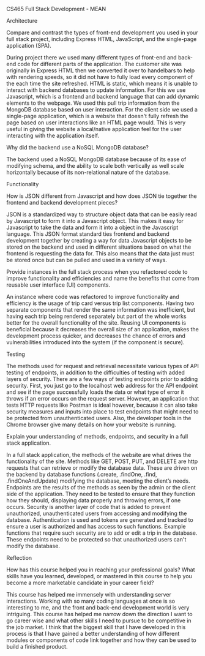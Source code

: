 CS465 Full Stack Development - MEAN 

Architecture

Compare and contrast the types of front-end development you used in your full stack project, including Express HTML, JavaScript, and the single-page application (SPA).

During project there we used many different types of front-end and back-end code for different parts of the application. The customer site was originally in Express HTML then we converted it over to handelbars to help with rendering speeds, so it did not have to fully load every component of the each time the site refreshed. HTML is static, which means it is unable to interact with backend databases to update information. For this we use Javascript, which is a frontend and backend language that can add dynamic elements to the webpage. We used this pull trip information from the MongoDB database based on user interaction. For the client side we used a single-page application, which is a website that doesn't fully refresh the page based on user interactions like an HTML page would. This is very useful in giving the website a local/native application feel for the user interacting with the application itself.

Why did the backend use a NoSQL MongoDB database?

The backend used a NoSQL MongoDB database because of its ease of modifying schema, and the ability to scale both vertically as well scale horizontally because of its non-relational nature of the database.

Functionality

How is JSON different from Javascript and how does JSON tie together the frontend and backend development pieces?

JSON is a standardized way to structure object data that can be easily read by Javascript to form it into a Javascript object. This makes it easy for Javascript to take the data and form it into a object in the Javascript language. This JSON format standard ties frontend and backend development together by creating a way for data Javascript objects to be stored on the backend and used in different situations based on what the frontend is requesting the data for. This also means that the data just must be stored once but can be pulled and used in a variety of ways.

Provide instances in the full stack process when you refactored code to improve functionality and efficiencies and name the benefits that come from reusable user interface (UI) components.

An instance where code was refactored to improve functionality and efficiency is the usage of trip card versus trip list components. Having two separate components that render the same information was inefficient, but having each trip being rendered separately but part of the whole works better for the overall functionality of the site. Reusing UI components is beneficial because it decreases the overall size of an application, makes the development process quicker, and decreases the chance of errors and vulnerabilities introduced into the system (if the component is secure).

Testing

The methods used for request and retrieval necessitate various types of API testing of endpoints, in addition to the difficulties of testing with added layers of security. There are a few ways of testing endpoints prior to adding security. First, you just go to the localhost web address for the API endpoint and see if the page successfully loads the data or what type of error it throws if an error occurs on the request server. However, an application that tests HTTP requests like Postman is ideal however, because it can also take security measures and inputs into place to test endpoints that might need to be protected from unauthenticated users. Also, the developer tools in the Chrome browser give many details on how your website is running.

Explain your understanding of methods, endpoints, and security in a full stack application.

In a full stack application, the methods of the website are what drives the functionality of the site. Methods like GET, POST, PUT, and DELETE are http requests that can retrieve or modify the database data. These are driven on the backend by database functions (.create, .findOne, .find, .findOneAndUpdate) modifying the database, meeting the client’s needs. Endpoints are the results of the methods as seen by the admin or the client side of the application. They need to be tested to ensure that they function how they should, displaying data properly and throwing errors, if one occurs. Security is another layer of code that is added to prevent unauthorized, unauthenticated users from accessing and modifying the database. Authentication is used and tokens are generated and tracked to ensure a user is authorized and has access to such functions. Example functions that require such security are to add or edit a trip in the database. These endpoints need to be protected so that unauthorized users can't modify the database.

Reflection

How has this course helped you in reaching your professional goals? What skills have you learned, developed, or mastered in this course to help you become a more marketable candidate in your career field?

This course has helped me immensely with understanding server interactions. Working with so many coding languages at once is so interesting to me, and the front and back-end development world is very intriguing. This course has helped me narrow down the direction I want to go career wise and what other skills I need to pursue to be competitive in the job market. I think that the biggest skill that I have developed in this process is that I have gained a better understanding of how different modules or components of code link together and how they can be used to build a finished product.
